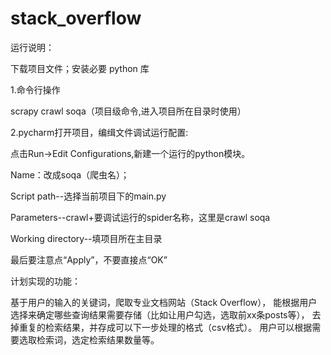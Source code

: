 # stack_overflow

运行说明：

下载项目文件；安装必要 python 库

1.命令行操作

scrapy crawl soqa（项目级命令,进入项目所在目录时使用）

2.pycharm打开项目，编缉文件调试运行配置:

点击Run->Edit Configurations,新建一个运行的python模块。

Name：改成soqa（爬虫名）； 

Script path--选择当前项目下的main.py

Parameters--crawl+要调试运行的spider名称，这里是crawl soqa

Working directory--填项目所在主目录

最后要注意点“Apply”，不要直接点“OK”

计划实现的功能：


基于用户的输入的关键词，爬取专业文档网站（Stack Overflow），
能根据用户选择来确定哪些查询结果需要存储（比如让用户勾选，选取前xx条posts等），
去掉重复的检索结果，并存成可以下一步处理的格式（csv格式）。
用户可以根据需要选取检索词，选定检索结果数量等。

